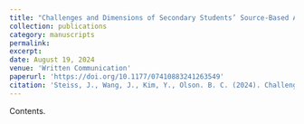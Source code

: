 ```yaml
---
title: "Challenges and Dimensions of Secondary Students’ Source-Based Argument Writing in History"
collection: publications
category: manuscripts
permalink: 
excerpt: 
date: August 19, 2024
venue: 'Written Communication'
paperurl: 'https://doi.org/10.1177/07410883241263549'
citation: 'Steiss, J., Wang, J., Kim, Y., Olson. B. C. (2024). Challenges and Dimensions of Secondary Students’ Source-Based Argument Writing in History. <i>Written Communication</i>.'
---
```


Contents.
